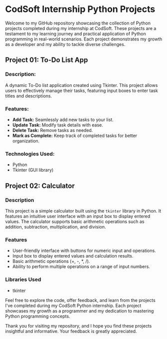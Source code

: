 # CodSoft Internship Python Projects

Welcome to my GitHub repository showcasing the collection of Python projects completed during my internship at CodSoft. These projects are a testament to my learning journey and practical application of Python programming in real-world scenarios. Each project demonstrates my growth as a developer and my ability to tackle diverse challenges.

## Project 01: To-Do List App

### Description:
A dynamic To-Do list application created using Tkinter. This project allows users to effectively manage their tasks, featuring input boxes to enter task titles and descriptions.

### Features:
  - **Add Task:** Seamlessly add new tasks to your list.
  - **Update Task:** Modify task details with ease.
  - **Delete Task:** Remove tasks as needed.
  - **Mark as Complete:** Keep track of completed tasks for better organization.

### Technologies Used:
  - Python
  - Tkinter (GUI library)

## Project 02: Calculator

### Description
This project is a simple calculator built using the `tkinter` library in Python. It features an intuitive user interface with an input box to display entered values. The calculator supports basic arithmetic operations such as addition, subtraction, multiplication, and division.

### Features
- User-friendly interface with buttons for numeric input and operations.
- Input box to display entered values and calculation results.
- Basic arithmetic operations (+, -, *, /).
- Ability to perform multiple operations on a range of input numbers.

### Libraries Used
- tkinter

Feel free to explore the code, offer feedback, and learn from the projects I've completed during my CodSoft Python internship. Each project showcases my growth as a programmer and my dedication to mastering Python programming concepts.

Thank you for visiting my repository, and I hope you find these projects insightful and informative. Your feedback is greatly appreciated.
